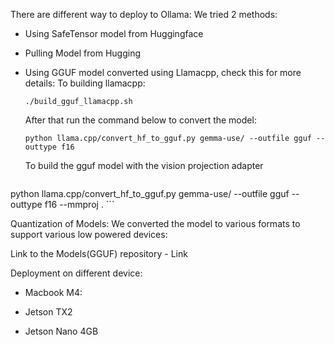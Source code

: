 There are different way to deploy to Ollama: 
We tried 2 methods: 

- Using SafeTensor model from Huggingface
- Pulling Model from Hugging
- Using GGUF model  converted using Llamacpp, check this for more details[](): 
    To building llamacpp: 
    ```
    ./build_gguf_llamacpp.sh
    ```
    After that run the command below to convert the model: 
    ```
    python llama.cpp/convert_hf_to_gguf.py gemma-use/ --outfile gguf --outtype f16
    ```

    To build the gguf model with the vision projection adapter
    ```

python llama.cpp/convert_hf_to_gguf.py gemma-use/ --outfile gguf --outtype f16 --mmproj . 
    ```


Quantization of Models: 
We converted the model to various formats to support  various low powered devices: 
<Add Image>

Link to the  Models(GGUF) repository - Link 

Deployment on different device: 

- Macbook M4: 
   <Add Image>


- Jetson TX2 
    <Add Image>


- Jetson Nano 4GB
    <Add Image>